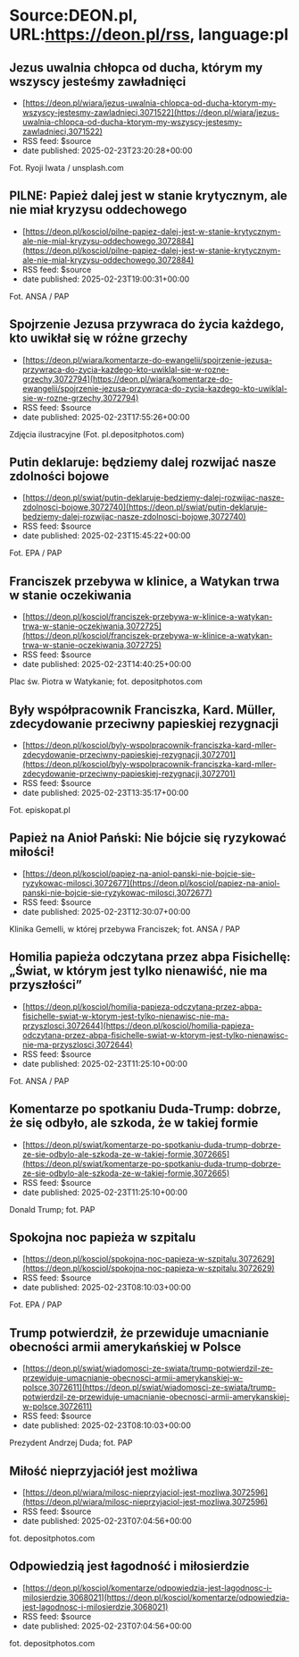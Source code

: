 # Source:DEON.pl, URL:https://deon.pl/rss, language:pl

## Jezus uwalnia chłopca od ducha, którym my wszyscy jesteśmy zawładnięci
 - [https://deon.pl/wiara/jezus-uwalnia-chlopca-od-ducha-ktorym-my-wszyscy-jestesmy-zawladnieci,3071522](https://deon.pl/wiara/jezus-uwalnia-chlopca-od-ducha-ktorym-my-wszyscy-jestesmy-zawladnieci,3071522)
 - RSS feed: $source
 - date published: 2025-02-23T23:20:28+00:00

Fot. Ryoji Iwata / unsplash.com

## PILNE: Papież dalej jest w stanie krytycznym, ale nie miał kryzysu oddechowego
 - [https://deon.pl/kosciol/pilne-papiez-dalej-jest-w-stanie-krytycznym-ale-nie-mial-kryzysu-oddechowego,3072884](https://deon.pl/kosciol/pilne-papiez-dalej-jest-w-stanie-krytycznym-ale-nie-mial-kryzysu-oddechowego,3072884)
 - RSS feed: $source
 - date published: 2025-02-23T19:00:31+00:00

Fot. ANSA / PAP

## Spojrzenie Jezusa przywraca do życia każdego, kto uwikłał się w różne grzechy
 - [https://deon.pl/wiara/komentarze-do-ewangelii/spojrzenie-jezusa-przywraca-do-zycia-kazdego-kto-uwiklal-sie-w-rozne-grzechy,3072794](https://deon.pl/wiara/komentarze-do-ewangelii/spojrzenie-jezusa-przywraca-do-zycia-kazdego-kto-uwiklal-sie-w-rozne-grzechy,3072794)
 - RSS feed: $source
 - date published: 2025-02-23T17:55:26+00:00

Zdjęcia ilustracyjne (Fot. pl.depositphotos.com)

## Putin deklaruje: będziemy dalej rozwijać nasze zdolności bojowe
 - [https://deon.pl/swiat/putin-deklaruje-bedziemy-dalej-rozwijac-nasze-zdolnosci-bojowe,3072740](https://deon.pl/swiat/putin-deklaruje-bedziemy-dalej-rozwijac-nasze-zdolnosci-bojowe,3072740)
 - RSS feed: $source
 - date published: 2025-02-23T15:45:22+00:00

Fot. EPA / PAP

## Franciszek przebywa w klinice, a Watykan trwa w stanie oczekiwania
 - [https://deon.pl/kosciol/franciszek-przebywa-w-klinice-a-watykan-trwa-w-stanie-oczekiwania,3072725](https://deon.pl/kosciol/franciszek-przebywa-w-klinice-a-watykan-trwa-w-stanie-oczekiwania,3072725)
 - RSS feed: $source
 - date published: 2025-02-23T14:40:25+00:00

Plac św. Piotra w Watykanie; fot. depositphotos.com

## Były współpracownik Franciszka, Kard. Müller, zdecydowanie przeciwny papieskiej rezygnacji
 - [https://deon.pl/kosciol/byly-wspolpracownik-franciszka-kard-mller-zdecydowanie-przeciwny-papieskiej-rezygnacji,3072701](https://deon.pl/kosciol/byly-wspolpracownik-franciszka-kard-mller-zdecydowanie-przeciwny-papieskiej-rezygnacji,3072701)
 - RSS feed: $source
 - date published: 2025-02-23T13:35:17+00:00

Fot. episkopat.pl

## Papież na Anioł Pański: Nie bójcie się ryzykować miłości!
 - [https://deon.pl/kosciol/papiez-na-aniol-panski-nie-bojcie-sie-ryzykowac-milosci,3072677](https://deon.pl/kosciol/papiez-na-aniol-panski-nie-bojcie-sie-ryzykowac-milosci,3072677)
 - RSS feed: $source
 - date published: 2025-02-23T12:30:07+00:00

Klinika Gemelli, w której przebywa Franciszek; fot. ANSA / PAP

## Homilia papieża odczytana przez abpa Fisichellę: „Świat, w którym jest tylko nienawiść, nie ma przyszłości”
 - [https://deon.pl/kosciol/homilia-papieza-odczytana-przez-abpa-fisichelle-swiat-w-ktorym-jest-tylko-nienawisc-nie-ma-przyszlosci,3072644](https://deon.pl/kosciol/homilia-papieza-odczytana-przez-abpa-fisichelle-swiat-w-ktorym-jest-tylko-nienawisc-nie-ma-przyszlosci,3072644)
 - RSS feed: $source
 - date published: 2025-02-23T11:25:10+00:00

Fot. ANSA / PAP

## Komentarze po spotkaniu Duda-Trump: dobrze, że się odbyło, ale szkoda, że w takiej formie
 - [https://deon.pl/swiat/komentarze-po-spotkaniu-duda-trump-dobrze-ze-sie-odbylo-ale-szkoda-ze-w-takiej-formie,3072665](https://deon.pl/swiat/komentarze-po-spotkaniu-duda-trump-dobrze-ze-sie-odbylo-ale-szkoda-ze-w-takiej-formie,3072665)
 - RSS feed: $source
 - date published: 2025-02-23T11:25:10+00:00

Donald Trump; fot. PAP

## Spokojna noc papieża w szpitalu
 - [https://deon.pl/kosciol/spokojna-noc-papieza-w-szpitalu,3072629](https://deon.pl/kosciol/spokojna-noc-papieza-w-szpitalu,3072629)
 - RSS feed: $source
 - date published: 2025-02-23T08:10:03+00:00

Fot. EPA / PAP

## Trump potwierdził, że przewiduje umacnianie obecności armii amerykańskiej w Polsce
 - [https://deon.pl/swiat/wiadomosci-ze-swiata/trump-potwierdzil-ze-przewiduje-umacnianie-obecnosci-armii-amerykanskiej-w-polsce,3072611](https://deon.pl/swiat/wiadomosci-ze-swiata/trump-potwierdzil-ze-przewiduje-umacnianie-obecnosci-armii-amerykanskiej-w-polsce,3072611)
 - RSS feed: $source
 - date published: 2025-02-23T08:10:03+00:00

Prezydent Andrzej Duda; fot. PAP

## Miłość nieprzyjaciół jest możliwa
 - [https://deon.pl/wiara/milosc-nieprzyjaciol-jest-mozliwa,3072596](https://deon.pl/wiara/milosc-nieprzyjaciol-jest-mozliwa,3072596)
 - RSS feed: $source
 - date published: 2025-02-23T07:04:56+00:00

fot. depositphotos.com

## Odpowiedzią jest łagodność i miłosierdzie
 - [https://deon.pl/kosciol/komentarze/odpowiedzia-jest-lagodnosc-i-milosierdzie,3068021](https://deon.pl/kosciol/komentarze/odpowiedzia-jest-lagodnosc-i-milosierdzie,3068021)
 - RSS feed: $source
 - date published: 2025-02-23T07:04:56+00:00

fot. depositphotos.com

